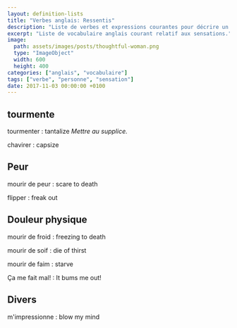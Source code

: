 ```yaml
---
layout: definition-lists
title: "Verbes anglais: Ressentis"
description: "Liste de verbes et expressions courantes pour décrire un ressenti en anglais."
excerpt: "Liste de vocabulaire anglais courant relatif aux sensations."
image:
  path: assets/images/posts/thoughtful-woman.png
  type: "ImageObject"
  width: 600
  height: 400
categories: ["anglais", "vocabulaire"]
tags: ["verbe", "personne", "sensation"]
date: 2017-11-03 00:00:00 +0100
---
```


## tourmente

tourmenter
: tantalize
*Mettre au supplice.*

chavirer
: capsize


## Peur

mourir de peur
: scare to death

flipper
: freak out



## Douleur physique

mourir de froid
: freezing to death

mourir de soif
: die of thirst

mourir de faim
: starve

Ça me fait mal!
: It bums me out!


## Divers

m'impressionne
: blow my mind
